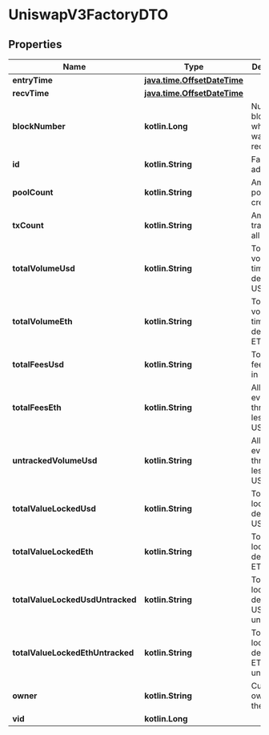 
# UniswapV3FactoryDTO

## Properties
Name | Type | Description | Notes
------------ | ------------- | ------------- | -------------
**entryTime** | [**java.time.OffsetDateTime**](java.time.OffsetDateTime.md) |  |  [optional]
**recvTime** | [**java.time.OffsetDateTime**](java.time.OffsetDateTime.md) |  |  [optional]
**blockNumber** | **kotlin.Long** | Number of block in which entity was recorded. |  [optional]
**id** | **kotlin.String** | Factory address. |  [optional]
**poolCount** | **kotlin.String** | Amount of pools created. |  [optional]
**txCount** | **kotlin.String** | Amount of transactions all time. |  [optional]
**totalVolumeUsd** | **kotlin.String** | Total volume all time in derived USD. |  [optional]
**totalVolumeEth** | **kotlin.String** | Total volume all time in derived ETH. |  [optional]
**totalFeesUsd** | **kotlin.String** | Total swap fees all time in USD. |  [optional]
**totalFeesEth** | **kotlin.String** | All volume even through less reliable USD values. |  [optional]
**untrackedVolumeUsd** | **kotlin.String** | All volume even through less reliable USD values. |  [optional]
**totalValueLockedUsd** | **kotlin.String** | Total value locked derived in USD. |  [optional]
**totalValueLockedEth** | **kotlin.String** | Total value locked derived in ETH. |  [optional]
**totalValueLockedUsdUntracked** | **kotlin.String** | Total value locked derived in USD untracked. |  [optional]
**totalValueLockedEthUntracked** | **kotlin.String** | Total value locked derived in ETH untracked. |  [optional]
**owner** | **kotlin.String** | Current owner of the factory. |  [optional]
**vid** | **kotlin.Long** |  |  [optional]



